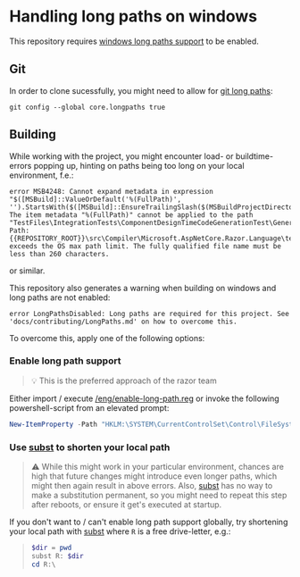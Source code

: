 ﻿# Handling long paths on windows

This repository requires [windows long paths support] to be enabled.

## Git
In order to clone sucessfully, you might need to allow for [git long paths]:
```shell
git config --global core.longpaths true
```

## Building
While working with the project, you might encounter load- or buildtime-errors popping up, hinting on paths being too long on your local environment, f.e.:
```
error MSB4248: Cannot expand metadata in expression "$([MSBuild]::ValueOrDefault('%(FullPath)', '').StartsWith($([MSBuild]::EnsureTrailingSlash($(MSBuildProjectDirectory)))))".
The item metadata "%(FullPath)" cannot be applied to the path "TestFiles\IntegrationTests\ComponentDesignTimeCodeGenerationTest\GenericComponent_GenericEventCallbackWithGenericTypeParameter_NestedTypeInference\TestComponent.mappings.txt".
Path: {{REPOSITORY_ROOT}}\src\Compiler\Microsoft.AspNetCore.Razor.Language\test\TestFiles\IntegrationTests\ComponentDesignTimeCodeGenerationTest\GenericComponent_GenericEventCallbackWithGenericTypeParameter_NestedTypeInference\TestComponent.mappings.txt exceeds the OS max path limit. The fully qualified file name must be less than 260 characters.
```

or similar.

This repository also generates a warning when building on windows and long paths are not enabled:
```
error LongPathsDisabled: Long paths are required for this project. See 'docs/contributing/LongPaths.md' on how to overcome this.
```

To overcome this, apply one of the following options:

### Enable long path support
> :bulb: This is the preferred approach of the razor team

Either import / execute [/eng/enable-long-path.reg] or invoke the following powershell-script from an elevated prompt:

```ps1
New-ItemProperty -Path "HKLM:\SYSTEM\CurrentControlSet\Control\FileSystem" -Name "LongPathsEnabled" -Value "1" -PropertyType DWORD -Force
```

### Use [subst] to shorten your local path
> :warning: While this might work in your particular environment, chances are high that future changes might introduce even longer paths, which might then again result in above errors.
> Also, [subst] has no way to make a substitution permanent, so you might need to repeat this step after reboots, or ensure it get's executed at startup.
>
If you don't want to / can't enable long path support globally, try shortening your local path with [subst] where `R` is a free drive-letter, e.g.:

> ```ps1
> $dir = pwd
> subst R: $dir
> cd R:\
> ```

[git long paths]:https://stackoverflow.com/questions/22575662/filename-too-long-in-git-for-windows
[windows long paths support]:https://learn.microsoft.com/en-us/windows/win32/fileio/maximum-file-path-limitation?tabs=registry#enable-long-paths-in-windows-10-version-1607-and-later
[subst]:https://learn.microsoft.com/de-de/windows-server/administration/windows-commands/subst
[/eng/enable-long-path.reg]:../../eng/enable-long-paths.reg
